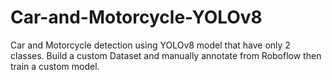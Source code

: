# Car-and-Motorcycle-YOLOv8
Car and Motorcycle detection using YOLOv8 model that have only 2 classes. Build a custom Dataset and manually annotate from Roboflow then train a custom model.
